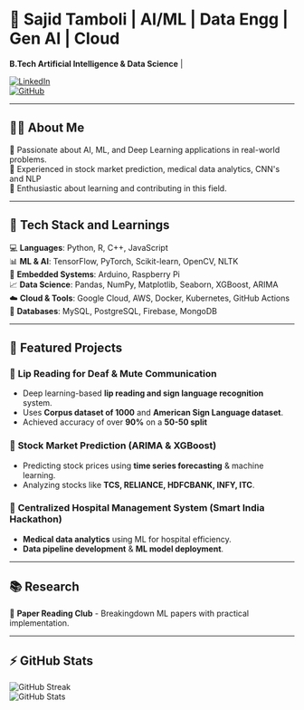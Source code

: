 # 🚀 Sajid Tamboli | AI/ML | Data Engg | Gen AI | Cloud  
**B.Tech Artificial Intelligence & Data Science** |  

[![LinkedIn](https://img.shields.io/badge/LinkedIn-Connect-blue?style=flat-square&logo=linkedin)]((https://www.linkedin.com/in/sajid-tamboli-b505022a8/))  
[![GitHub](https://img.shields.io/badge/GitHub-Follow-black?style=flat-square&logo=github)](https://github.com/Sajiiidddd)  

---

## 👨‍💻 About Me  
🔹 Passionate about AI, ML, and Deep Learning applications in real-world problems.  
🔹 Experienced in stock market prediction, medical data analytics, CNN's and NLP  
🔹 Enthusiastic about learning and contributing in this field. 

---

## 🔧 Tech Stack and Learnings
💻 **Languages**: Python, R, C++, JavaScript  
📊 **ML & AI**: TensorFlow, PyTorch, Scikit-learn, OpenCV, NLTK  
📡 **Embedded Systems**:  Arduino, Raspberry Pi  
📈 **Data Science**: Pandas, NumPy, Matplotlib, Seaborn, XGBoost, ARIMA  
☁️ **Cloud & Tools**: Google Cloud, AWS, Docker, Kubernetes, GitHub Actions  
🔗 **Databases**: MySQL, PostgreSQL, Firebase, MongoDB  

---

## 📌 Featured Projects  

### 🔹 **Lip Reading for Deaf & Mute Communication**  
- Deep learning-based **lip reading and sign language recognition** system.  
- Uses **Corpus dataset of 1000** and **American Sign Language dataset**.  
- Achieved accuracy of over **90%** on a **50-50 split**  


### 🔹 **Stock Market Prediction (ARIMA & XGBoost)**  
- Predicting stock prices using **time series forecasting** & machine learning.  
- Analyzing stocks like **TCS, RELIANCE, HDFCBANK, INFY, ITC**.  


### 🔹 **Centralized Hospital Management System (Smart India Hackathon)**  
- **Medical data analytics** using ML for hospital efficiency.  
- **Data pipeline development** & **ML model deployment**.  


---

## 📚 Research   
📝 **Paper Reading Club** - Breakingdown ML papers with practical implementation.  
 


---

## ⚡ GitHub Stats  
![GitHub Streak](https://github-readme-streak-stats.herokuapp.com/?user=Sajiiidddd&theme=radical)  
![GitHub Stats](https://github-readme-stats.vercel.app/api?username=Sajiiidddd&show_icons=true&theme=radical)  
